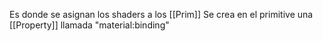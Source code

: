 Es donde se asignan los shaders a los [[Prim]]
Se crea en el primitive una [[Property]] llamada "material:binding" 